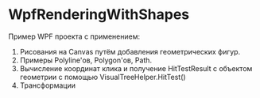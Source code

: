# WpfRenderingWithShapes

Пример WPF проекта с применением:
1. Рисования на Canvas путём добавления геометрических фигур.
2. Примеры Polyline'ов, Polygon'ов, Path.
3. Вычисление координат клика и получение HitTestResult с объектом геометрии с помощью VisualTreeHelper.HitTest()
4. Трансформации
